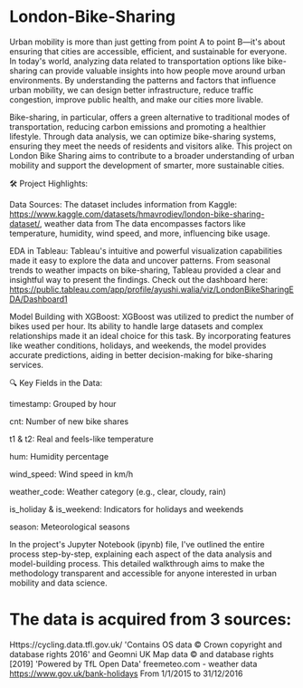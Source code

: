 # London-Bike-Sharing

Urban mobility is more than just getting from point A to point B—it's about ensuring that cities are accessible, efficient, and sustainable for everyone. In today's world, analyzing data related to transportation options like bike-sharing can provide valuable insights into how people move around urban environments. By understanding the patterns and factors that influence urban mobility, we can design better infrastructure, reduce traffic congestion, improve public health, and make our cities more livable.

Bike-sharing, in particular, offers a green alternative to traditional modes of transportation, reducing carbon emissions and promoting a healthier lifestyle. Through data analysis, we can optimize bike-sharing systems, ensuring they meet the needs of residents and visitors alike. This project on London Bike Sharing aims to contribute to a broader understanding of urban mobility and support the development of smarter, more sustainable cities.

🛠️ Project Highlights:

Data Sources: The dataset includes information from Kaggle: https://www.kaggle.com/datasets/hmavrodiev/london-bike-sharing-dataset/, weather data from The data encompasses factors like temperature, humidity, wind speed, and more, influencing bike usage.



EDA in Tableau: Tableau's intuitive and powerful visualization capabilities made it easy to explore the data and uncover patterns. From seasonal trends to weather impacts on bike-sharing, Tableau provided a clear and insightful way to present the findings. Check out the dashboard here: https://public.tableau.com/app/profile/ayushi.walia/viz/LondonBikeSharingEDA/Dashboard1



Model Building with XGBoost: XGBoost was utilized to predict the number of bikes used per hour. Its ability to handle large datasets and complex relationships made it an ideal choice for this task. By incorporating features like weather conditions, holidays, and weekends, the model provides accurate predictions, aiding in better decision-making for bike-sharing services.



🔍 Key Fields in the Data:

timestamp: Grouped by hour

cnt: Number of new bike shares

t1 & t2: Real and feels-like temperature

hum: Humidity percentage

wind_speed: Wind speed in km/h

weather_code: Weather category (e.g., clear, cloudy, rain)

is_holiday & is_weekend: Indicators for holidays and weekends

season: Meteorological seasons


In the project's Jupyter Notebook (ipynb) file, I've outlined the entire process step-by-step, explaining each aspect of the data analysis and model-building process. This detailed walkthrough aims to make the methodology transparent and accessible for anyone interested in urban mobility and data science.

# The data is acquired from 3 sources:

Https://cycling.data.tfl.gov.uk/ 'Contains OS data © Crown copyright and database rights 2016' and Geomni UK Map data © and database rights [2019] 'Powered by TfL Open Data'
freemeteo.com - weather data
https://www.gov.uk/bank-holidays
From 1/1/2015 to 31/12/2016
